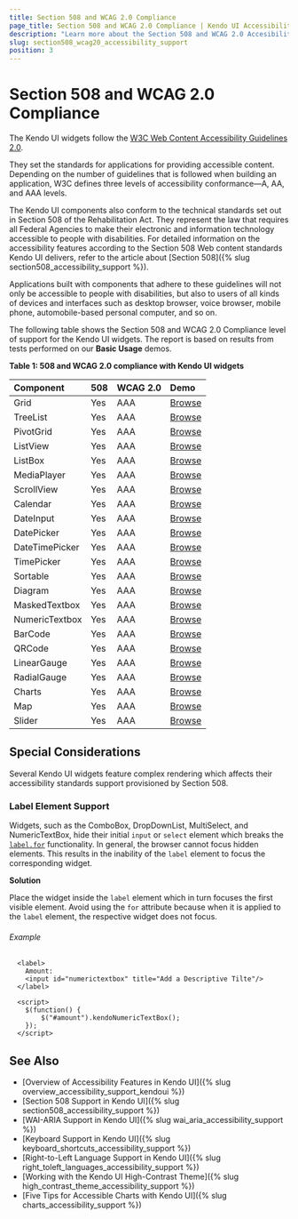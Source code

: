 ```yaml
---
title: Section 508 and WCAG 2.0 Compliance
page_title: Section 508 and WCAG 2.0 Compliance | Kendo UI Accessibility Support
description: "Learn more about the Section 508 and WCAG 2.0 Accesibility support provided by Kendo UI controls."
slug: section508_wcag20_accessibility_support
position: 3
---
```


# Section 508 and WCAG 2.0 Compliance

The Kendo UI widgets follow the [W3C Web Content Accessibility Guidelines 2.0](https://www.w3.org/TR/WCAG/).

They set the standards for applications for providing accessible content. Depending on the number of guidelines that is followed when building an application, W3C defines three levels of accessibility conformance&mdash;A, AA, and AAA levels.

The Kendo UI components also conform to the technical standards set out in Section 508 of the Rehabilitation Act. They represent the law that requires all Federal Agencies to make their electronic and information technology accessible to people with disabilities. For detailed information on the accessibility features according to the Section 508 Web content standards Kendo UI delivers, refer to the article about [Section 508]({% slug section508_accessibility_support %}).

Applications built with components that adhere to these guidelines will not only be accessible to people with disabilities, but also to users of all kinds of devices and interfaces such as desktop browser, voice browser, mobile phone, automobile-based personal computer, and so on.

The following table shows the Section 508 and WCAG 2.0 Compliance level of support for the Kendo UI widgets. The report is based on results from tests performed on our **Basic Usage** demos.

**Table 1: 508 and WCAG 2.0 compliance with Kendo UI widgets**

|Component |508|WCAG 2.0|Demo
|:---          |:---|:---  |:---
|Grid          |Yes |AAA |[Browse](http://demos.telerik.com/kendo-ui/grid/index)
|TreeList	   |Yes |AAA |[Browse](http://demos.telerik.com/kendo-ui/treelist/index)
|PivotGrid	   |Yes | AAA |[Browse](http://demos.telerik.com/kendo-ui/pivotgrid/index)
|ListView	   |Yes |AAA |[Browse](http://demos.telerik.com/kendo-ui/listview/index)
|ListBox     |Yes |AAA |[Browse](http://demos.telerik.com/kendo-ui/listbox/index)
|MediaPlayer   |Yes |AAA |[Browse](http://demos.telerik.com/kendo-ui/mediaplayer/index)
|ScrollView	   |Yes |AAA |[Browse](http://demos.telerik.com/kendo-ui/scrollview/index)
|Calendar	   |Yes |AAA |[Browse](http://demos.telerik.com/kendo-ui/calendar/index)
|DateInput	   |Yes |AAA |[Browse](http://demos.telerik.com/kendo-ui/dateinput/index)
|DatePicker	   |Yes |AAA |[Browse](http://demos.telerik.com/kendo-ui/datepicker/index)
|DateTimePicker|Yes |AAA |[Browse](http://demos.telerik.com/kendo-ui/datetimepicker/index)
|TimePicker	   |Yes |AAA |[Browse](http://demos.telerik.com/kendo-ui/timepicker/index)
|Sortable	   |Yes |AAA |[Browse](http://demos.telerik.com/kendo-ui/sortable/index)
|Diagram	   |Yes |AAA |[Browse](http://demos.telerik.com/kendo-ui/diagram/index)
|MaskedTextbox |Yes |AAA |[Browse](http://demos.telerik.com/kendo-ui/maskedtextbox/index)
|NumericTextbox|Yes |AAA |[Browse](http://demos.telerik.com/kendo-ui/numerictextbox/index)
|BarCode	   |Yes |AAA |[Browse](http://demos.telerik.com/kendo-ui/barcode/index)
|QRCode	   	   |Yes |AAA |[Browse](http://demos.telerik.com/kendo-ui/qrcode/index)
|LinearGauge   |Yes |AAA |[Browse](http://demos.telerik.com/kendo-ui/linear-gauge/index)
|RadialGauge   |Yes |AAA |[Browse](http://demos.telerik.com/kendo-ui/radial-gauge/index)
|Charts        |Yes |AAA |[Browse](http://demos.telerik.com/kendo-ui/chart-api/index)
|Map	         |Yes | AAA|[Browse](http://demos.telerik.com/kendo-ui/map/index)
|Slider	       |Yes | AAA|[Browse](http://demos.telerik.com/kendo-ui/slider/index)

## Special Considerations

Several Kendo UI widgets feature complex rendering which affects their accessibility standards support provisioned by Section 508.

### Label Element Support

Widgets, such as the ComboBox, DropDownList, MultiSelect, and NumericTextBox, hide their initial `input` or `select` element which breaks the [`label.for`](https://developer.mozilla.org/en/docs/Web/HTML/Element/label#attr-for) functionality. In general, the browser cannot focus hidden elements. This results in the inability of the `label` element to focus the corresponding widget.

**Solution**

Place the widget inside the `label` element which in turn focuses the first visible element. Avoid using the `for` attribute because when it is applied to the `label` element, the respective widget does not focus.

###### Example

```
  <label>
    Amount:
    <input id="numerictextbox" title="Add a Descriptive Tilte"/>
  </label>

  <script>
    $(function() {
        $("#amount").kendoNumericTextBox();
    });
  </script>
```

## See Also

* [Overview of Accessibility Features in Kendo UI]({% slug overview_accessibility_support_kendoui %})
* [Section 508 Support in Kendo UI]({% slug section508_accessibility_support %})
* [WAI-ARIA Support in Kendo UI]({% slug wai_aria_accessibility_support %})
* [Keyboard Support in Kendo UI]({% slug keyboard_shortcuts_accessibility_support %})
* [Right-to-Left Language Support in Kendo UI]({% slug right_toleft_languages_accessibility_support %})
* [Working with the Kendo UI High-Contrast Theme]({% slug high_contrast_theme_accessibility_support %})
* [Five Tips for Accessible Charts with Kendo UI]({% slug charts_accessibility_support %})
